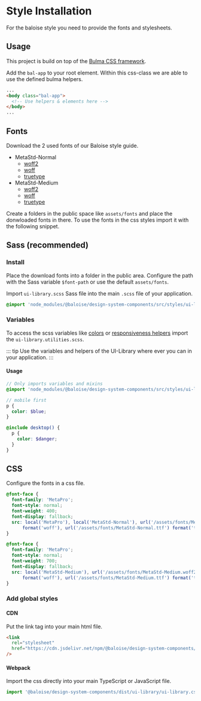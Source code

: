 # Style Installation

For the baloise style you need to provide the fonts and stylesheets.

## Usage

This project is build on top of the [Bulma CSS framework](https://bulma.io/).

Add the `bal-app` to your root element. Within this css-class we are able to use the defined bulma helpers.

```html
...
<body class="bal-app">
  <!-- Use helpers & elements here -->
</body>
...
```

## Fonts

Download the 2 used fonts of our Baloise style guide.

- MetaStd-Normal
  - [woff2](https://github.com/baloise/ui-library/raw/master/resources/fonts/MetaStd-Normal.woff2)
  - [woff](https://github.com/baloise/ui-library/raw/master/resources/fonts/MetaStd-Normal.woff)
  - [truetype](https://github.com/baloise/ui-library/raw/master/resources/fonts/MetaStd-Normal.ttf)
- MetaStd-Medium
  - [woff2](https://github.com/baloise/ui-library/raw/master/resources/fonts/MetaStd-Medium.woff2)
  - [woff](https://github.com/baloise/ui-library/raw/master/resources/fonts/MetaStd-Medium.woff)
  - [truetype](https://github.com/baloise/ui-library/raw/master/resources/fonts/MetaStd-Medium.ttf)

Create a folders in the public space like `assets/fonts` and place the donwloaded fonts in there.
To use the fonts in the css styles import it with the following snippet.

## Sass (recommended)

### Install

Place the download fonts into a folder in the public area. Configure the path with the Sass variable `$font-path` or use the default `assets/fonts`.

Import `ui-library.scss` Sass file into the main `.scss` file of your application.

```scss
@import 'node_modules/@baloise/design-system-components/src/styles/ui-library.scss';
```

### Variables

To access the scss variables like [colors](/guide/styles/colors.html) or [responsiveness helpers](/guide/styles/responsiveness.html) import the `ui-library.utilities.scss`.

::: tip
Use the variables and helpers of the UI-Library where ever you can in your application.
:::

#### Usage

```scss
// Only imports variables and mixins
@import 'node_modules/@baloise/design-system-components/src/styles/ui-library.utilities.scss';

// mobile first
p {
  color: $blue;
}

@include desktop() {
  p {
    color: $danger;
  }
}
```

## CSS

Configure the fonts in a css file.

```css
@font-face {
  font-family: 'MetaPro';
  font-style: normal;
  font-weight: 400;
  font-display: fallback;
  src: local('MetaPro'), local('MetaStd-Normal'), url('/assets/fonts/MetaStd-Normal.woff2') format('woff2'), url('/assets/fonts/MetaStd-Normal.woff')
      format('woff'), url('/assets/fonts/MetaStd-Normal.ttf') format('truetype');
}

@font-face {
  font-family: 'MetaPro';
  font-style: normal;
  font-weight: 700;
  font-display: fallback;
  src: local('MetaStd-Medium'), url('/assets/fonts/MetaStd-Medium.woff2') format('woff2'), url('/assets/fonts/MetaStd-Medium.woff')
      format('woff'), url('/assets/fonts/MetaStd-Medium.ttf') format('truetype');
}
```

### Add global styles

#### CDN

Put the link tag into your main html file.

```html
<link
  rel="stylesheet"
  href="https://cdn.jsdelivr.net/npm/@baloise/design-system-components/dist/ui-library/ui-library.css"
/>
```

#### Webpack

Import the css directly into your main TypeScript or JavaScript file.

```typescript
import '@baloise/design-system-components/dist/ui-library/ui-library.css'
```

